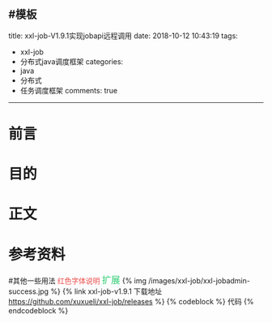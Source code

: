 #模板
---
title: xxl-job-V1.9.1实现jobapi远程调用
date: 2018-10-12 10:43:19
tags:
- xxl-job
- 分布式java调度框架
categories:
- java
- 分布式
- 任务调度框架
comments: true
---
# 前言

# 目的

<!-- more -->

# 正文

# 参考资料

#其他一些用法
<font color="#eb4d4b">红色字体说明</font>
<font color="#2ecc71" size="4"><i class="fa fa-spinner fa-spin"></i>扩展</font>
{% img /images/xxl-job/xxl-jobadmin-success.jpg %}
{% link xxl-job-v1.9.1 下载地址 https://github.com/xuxueli/xxl-job/releases %}
{% codeblock %}
代码
{% endcodeblock %}